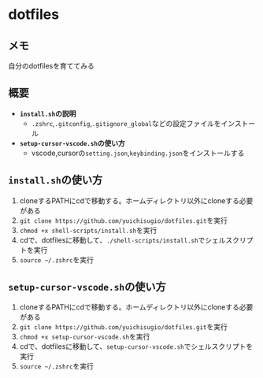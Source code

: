 # **dotfiles**
## **メモ**
自分のdotfilesを育ててみる
## **概要**
- **`install.sh`の説明**
  - `.zshrc`,`.gitconfig`,`.gitignore_global`などの設定ファイルをインストール
- **`setup-cursor-vscode.sh`の使い方**
  - vscode,cursorの`setting.json`,`keybinding.json`をインストールする  
## **`install.sh`の使い方**
1. cloneするPATHにcdで移動する。ホームディレクトリ以外にcloneする必要がある
2. `git clone https://github.com/yuichisugio/dotfiles.git`を実行
3. `chmod +x shell-scripts/install.sh`を実行
4. cdで、dotfilesに移動して、`./shell-scripts/install.sh`でシェルスクリプトを実行
5. `source ~/.zshrc`を実行
## **`setup-cursor-vscode.sh`の使い方**
1. cloneするPATHにcdで移動する。ホームディレクトリ以外にcloneする必要がある
2. `git clone https://github.com/yuichisugio/dotfiles.git`を実行
3. `chmod +x setup-cursor-vscode.sh`を実行
4. cdで、dotfilesに移動して、`setup-cursor-vscode.sh`でシェルスクリプトを実行
5. `source ~/.zshrc`を実行

